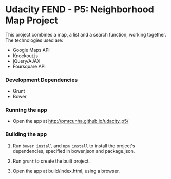 # Udacity FEND - P5: Neighborhood Map Project

This project combines a map, a list and a search function, working together.
The technologies used are:
*   Google Maps API
*   Knockout.js
*   jQuery/AJAX
*   Foursquare API

### Development Dependencies

*   Grunt
*   Bower

### Running the app

*   Open the app at <http://pmrcunha.github.io/udacity_p5/>

### Building the app

1.  Run ```bower install``` and ```npm install``` to install the project's dependencies, specified in bower.json and package.json.

2.  Run ```grunt``` to create the built project.

3.  Open the app at build/index.html, using a browser.

